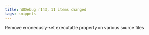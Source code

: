 ```yaml
---
title: WODebug r143, 11 items changed
tags: snippets
---
```


Remove erroneously-set executable property on various source files
